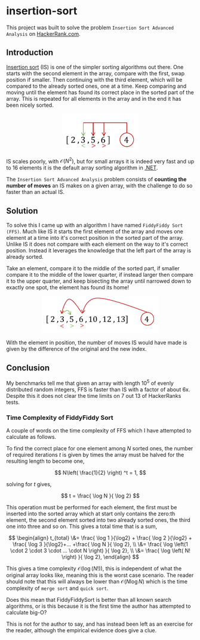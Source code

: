 # insertion-sort

This project was built to solve the problem `Insertion Sort Advanced Analysis` on [HackerRank.com](https://www.hackerrank.com/challenges/insertion-sort/problem).

## Introduction

[Insertion sort](https://en.wikipedia.org/wiki/Insertion_sort) (IS) is one of the simpler sorting algorithms out there. One starts with the second element in the array, compare with the first, swap position if smaller. Then continuing with the third element, which will be compared to the already sorted ones, one at a time. Keep comparing and moving until the element has found its correct place in the sorted part of the array. This is repeated for all elements in the array and in the end it has been nicely sorted.

<p align="center">
<img src="InsertionSort.png" alt="Illustration of insertion sort" height="100px"/>
</p>

IS scales poorly, with $\mathcal{O}(N^2)$, but for small arrays it is indeed very fast and up to 16 elements it is the default array sorting algorithm in [.NET](https://learn.microsoft.com/en-us/dotnet/api/system.array.sort?view=net-6.0).

The `Insertion Sort Advanced Analysis` problem consists of **counting the number of moves** an IS makes on a given array, with the challenge to do so faster than an actual IS.

## Solution

To solve this I came up with an algorithm I have named `FiddyFiddy Sort (FFS)`. Much like IS it starts the first element of the array and moves one element at a time into it's correct position in the sorted part of the array. Unlike IS it does not compare with each element on the way to it's correct position. Instead it leverages the knowledge that the left part of the array is already sorted.

Take an element, compare it to the middle of the sorted part, if smaller compare it to the middle of the lower quarter, if instead larger then compare it to the upper quarter, and keep bisecting the array until narrowed down to exactly one spot, the element has found its home!

<p align="center">
<img src="FiddyFiddySort.png" alt="Illustration of FiddyFiddy sort" height="100px"/>
</p>

With the element in position, the number of moves IS would have made is given by the difference of the original and the new index.

## Conclusion

My benchmarks tell me that given an array with length $10^5$ of evenly distributed random integers, FFS is faster than IS with a factor of about 6x. Despite this it does not clear the time limits on 7 out 13 of HackerRanks tests.

### Time Complexity of FiddyFiddy Sort
A couple of words on the time complexity of FFS which I have attempted to calculate as follows.

To find the correct place for one element among *N* sorted ones, the number of required iterations *t* is given by times the array must be halved for the resulting length to become one,

$$
N\left( \frac{1}{2} \right) ^t = 1,
$$

solving for *t* gives,

$$
t = \frac{ \log N }{ \log 2}
$$

This operation must be performed for each element, the first must be inserted into the sorted array which at start only contains the zero:th element, the second element sorted into two already sorted ones, the third one into three and so on. This gives a total time that is a sum,

$$
\begin{align}
    t_{total} \&= \frac{ \log 1 }{\log2} + \frac{ \log 2 }{\log2} + \frac{ \log 3 }{\log2}+... +\frac{ \log N }{ \log 2}, \\
    \&= \frac{ \log \left(1 \cdot 2 \cdot 3 \cdot ... \cdot N \right) }{ \log 2}, \\
    \&= \frac{ \log \left( N! \right) }{ \log 2},
\end{align}
$$

This gives a time complexity $\mathcal{O}\left(\log(N!)\right)$, this is independent of what the original array looks like, meaning this is the worst case scenario. The reader should note that this will always be lower than $\mathcal{O} \left(N \log N \right)$ which is the time complexity of `merge sort` and `quick sort`.

Does this mean that FiddyFiddySort is better than all known search algorithms, or is this because it is the first time the author has attempted to calculate big-O?

This is not for the author to say, and has instead been left as an exercise for the reader, although the empirical evidence does give a clue.
